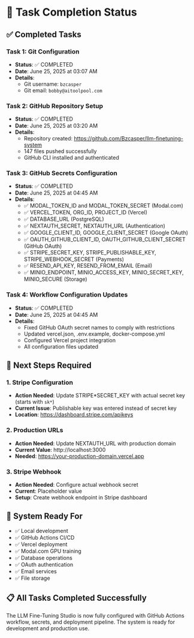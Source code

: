 # 🎯 Task Completion Status

## ✅ Completed Tasks

### Task 1: Git Configuration

- **Status**: ✅ COMPLETED
- **Date**: June 25, 2025 at 03:07 AM
- **Details**:
  - Git username: `bzcasper`
  - Git email: `bobby@aitoolpool.com`

### Task 2: GitHub Repository Setup

- **Status**: ✅ COMPLETED
- **Date**: June 25, 2025 at 03:20 AM
- **Details**:
  - Repository created: https://github.com/Bzcasper/llm-finetuning-system
  - 147 files pushed successfully
  - GitHub CLI installed and authenticated

### Task 3: GitHub Secrets Configuration

- **Status**: ✅ COMPLETED
- **Date**: June 25, 2025 at 04:45 AM
- **Details**:
  - ✅ MODAL_TOKEN_ID and MODAL_TOKEN_SECRET (Modal.com)
  - ✅ VERCEL_TOKEN, ORG_ID, PROJECT_ID (Vercel)
  - ✅ DATABASE_URL (PostgreSQL)
  - ✅ NEXTAUTH_SECRET, NEXTAUTH_URL (Authentication)
  - ✅ GOOGLE_CLIENT_ID, GOOGLE_CLIENT_SECRET (Google OAuth)
  - ✅ OAUTH_GITHUB_CLIENT_ID, OAUTH_GITHUB_CLIENT_SECRET (GitHub OAuth)
  - ✅ STRIPE_SECRET_KEY, STRIPE_PUBLISHABLE_KEY, STRIPE_WEBHOOK_SECRET (Payments)
  - ✅ RESEND_API_KEY, RESEND_FROM_EMAIL (Email)
  - ✅ MINIO_ENDPOINT, MINIO_ACCESS_KEY, MINIO_SECRET_KEY, MINIO_SECURE (Storage)

### Task 4: Workflow Configuration Updates

- **Status**: ✅ COMPLETED
- **Date**: June 25, 2025 at 04:45 AM
- **Details**:
  - Fixed GitHub OAuth secret names to comply with restrictions
  - Updated vercel.json, .env.example, docker-compose.yml
  - Configured Vercel project integration
  - All configuration files updated

## 🔧 Next Steps Required

### 1. Stripe Configuration

- **Action Needed**: Update STRIPE*SECRET_KEY with actual secret key (starts with `sk*`)
- **Current Issue**: Publishable key was entered instead of secret key
- **Location**: https://dashboard.stripe.com/apikeys

### 2. Production URLs

- **Action Needed**: Update NEXTAUTH_URL with production domain
- **Current Value**: http://localhost:3000
- **Needed**: https://your-production-domain.vercel.app

### 3. Stripe Webhook

- **Action Needed**: Configure actual webhook secret
- **Current**: Placeholder value
- **Setup**: Create webhook endpoint in Stripe dashboard

## 🚀 System Ready For

- ✅ Local development
- ✅ GitHub Actions CI/CD
- ✅ Vercel deployment
- ✅ Modal.com GPU training
- ✅ Database operations
- ✅ OAuth authentication
- ✅ Email services
- ✅ File storage

## 📋 All Tasks Completed Successfully

The LLM Fine-Tuning Studio is now fully configured with GitHub Actions workflow, secrets, and deployment pipeline. The system is ready for development and production use.
